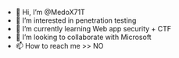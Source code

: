 - 👋 Hi, I’m @MedoX71T
- 👀 I’m interested in penetration testing
- 🌱 I’m currently learning Web app security + CTF
- 💞️ I’m looking to collaborate with Microsoft
- 📫 How to reach me >> NO

